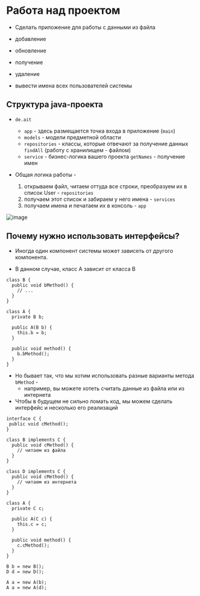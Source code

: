 # Работа над проектом

* Сделать приложение для работы с данными из файла

- добавление
- обновление
- получение
- удаление

- вывести имена всех пользователей системы

## Структура java-проекта

* `de.ait`
    * `app` - здесь размещается точка входа в приложение (`main`)
    * `models` - модели предметной области
    * `repositories` - классы, которые отвечают за получение данных `findAll` (работу с хранилищем - файлом)
    * `service` - бизнес-логика вашего проекта `getNames` - получение имен

* Общая логика работы -
    1. открываем файл, читаем оттуда все строки, преобразуем их в список User - `repositories`
    2. получаем этот список и забираем у него имена - `services`
    3. получаем имена и печатаем их в консоль - `app`

![image](https://raw.githubusercontent.com/ait-tr/cohort25/main/basic_programming/lesson_48/img/1.png)

## Почему нужно использовать интерфейсы?

* Иногда один компонент системы может зависеть от другого компонента.

* В данном случае, класс А зависит от класса В

```
class B {
  public void bMethod() {
    // ...
  }
}

class A {
  private B b;
  
  public A(B b) {
    this.b = b;
  }
  
  public void method() {
    b.bMethod();
  }
}
```

* Но бывает так, что мы хотим использовать разные варианты метода `bMethod` -
    * например, вы можете хотеть считать данные из файла или из интернета
* Чтобы в будущем не сильно ломать код, мы можем сделать интерфейс и несколько его реализаций

```
interface C {
 public void cMethod();
}

class B implements C {
  public void cMethod() {
    // читаем из файла
  }
}

class D implements C {
  public void cMethod() {
    // читаем из интернета
  }
}

class A {
  private С с;
  
  public A(С с) {
    this.с = с;
  }
  
  public void method() {
    с.сMethod();
  }
}

B b = new B();
D d = new D();

A a = new A(b);
A a = new A(d);
```
